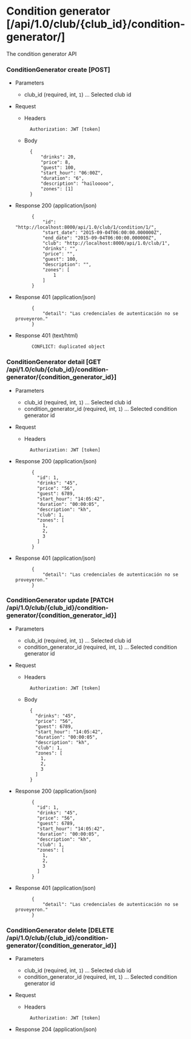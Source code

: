 # Condition generator [/api/1.0/club/{club_id}/condition-generator/]

The condition generator API

### ConditionGenerator create [POST]

+ Parameters
    + club_id (required, int, `1`) ... Selected club id

+ Request
    + Headers
    
            Authorization: JWT [token]

    + Body
        
            {
                "drinks": 20,
                "price": 8,
                "guest": 100,
                "start_hour": "06:00Z",
                "duration": "6",
                "description": "hailooooo",
                "zones": [1]
            }
            
+ Response 200 (application/json)

            {
                "id": "http://localhost:8000/api/1.0/club/1/condition/1/",
                "start_date": "2015-09-04T06:00:00.000000Z",
                "end_date": "2015-09-04T06:00:00.000000Z",
                "club": "http://localhost:8000/api/1.0/club/1",
                "drinks": "",
                "price": "",
                "guest": 100,
                "description": "",
                "zones": [
                    1
                ]
            }

+ Response 401 (application/json)

            {
                "detail": "Las credenciales de autenticación no se proveyeron."
            }

+ Response 401 (text/html)

            CONFLICT: duplicated object

### ConditionGenerator detail [GET /api/1.0/club/{club_id}/condition-generator/{condition_generator_id}]

+ Parameters
    + club_id (required, int, `1`) ... Selected club id
    + condition_generator_id (required, int, `1`) ... Selected condition generator id

+ Request
    + Headers
    
            Authorization: JWT [token]

+ Response 200 (application/json)

            {
              "id": 1,
              "drinks": "45",
              "price": "56",
              "guest": 6789,
              "start_hour": "14:05:42",
              "duration": "00:00:05",
              "description": "kh",
              "club": 1,
              "zones": [
                1,
                2,
                3
              ]
            }
            
+ Response 401 (application/json)

            {
                "detail": "Las credenciales de autenticación no se proveyeron."
            }

### ConditionGenerator update [PATCH /api/1.0/club/{club_id}/condition-generator/{condition_generator_id}]

+ Parameters
    + club_id (required, int, `1`) ... Selected club id
    + condition_generator_id (required, int, `1`) ... Selected condition generator id

+ Request
    + Headers
    
            Authorization: JWT [token]
    + Body

            {
              "drinks": "45",
              "price": "56",
              "guest": 6789,
              "start_hour": "14:05:42",
              "duration": "00:00:05",
              "description": "kh",
              "club": 1,
              "zones": [
                1,
                2,
                3
              ]
            }

+ Response 200 (application/json)

            {
              "id": 1,
              "drinks": "45",
              "price": "56",
              "guest": 6789,
              "start_hour": "14:05:42",
              "duration": "00:00:05",
              "description": "kh",
              "club": 1,
              "zones": [
                1,
                2,
                3
              ]
            }

+ Response 401 (application/json)

            {
                "detail": "Las credenciales de autenticación no se proveyeron."
            }

### ConditionGenerator delete [DELETE /api/1.0/club/{club_id}/condition-generator/{condition_generator_id}]

+ Parameters
    + club_id (required, int, `1`) ... Selected club id
    + condition_generator_id (required, int, `1`) ... Selected condition generator id

+ Request
    + Headers
    
            Authorization: JWT [token]

+ Response 204 (application/json)

